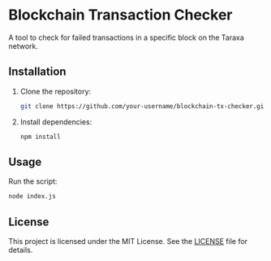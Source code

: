 # Blockchain Transaction Checker

A tool to check for failed transactions in a specific block on the Taraxa network.

## Installation

1. Clone the repository:
   ```bash
   git clone https://github.com/your-username/blockchain-tx-checker.git
   ```
2. Install dependencies:
   ```bash
   npm install
   ```

## Usage

Run the script:
```bash
node index.js
```

## License

This project is licensed under the MIT License. See the [LICENSE](LICENSE) file for details.

